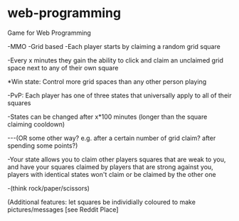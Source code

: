 # web-programming
Game for Web Programming

-MMO
-Grid based
-Each player starts by claiming a random grid square

-Every x minutes they gain the ability to click and claim an unclaimed grid space next to any of their own square

*Win state: Control more grid spaces than any other person playing

-PvP: Each player has one of three states that universally apply to all of their squares 

-States can be changed after x*100 minutes (longer than the square claiming cooldown)

---(OR some other way? e.g. after a certain number of grid claim? after spending some points?)

-Your state allows you to claim other players squares that are weak to you, 
  and have your squares claimed by players that are strong against you,
  players with identical states won't claim or be claimed by the other one
  
-(think rock/paper/scissors)

(Additional features: let squares be individially coloured to make pictures/messages [see Reddit Place]

